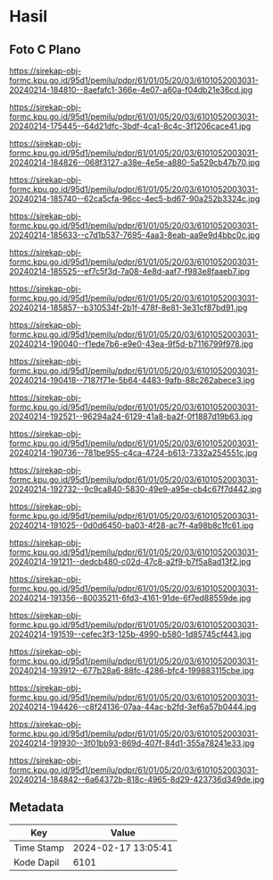 # Hasil

## Foto C Plano

https://sirekap-obj-formc.kpu.go.id/95d1/pemilu/pdpr/61/01/05/20/03/6101052003031-20240214-184810--8aefafc1-366e-4e07-a60a-f04db21e36cd.jpg

https://sirekap-obj-formc.kpu.go.id/95d1/pemilu/pdpr/61/01/05/20/03/6101052003031-20240214-175445--64d21dfc-3bdf-4ca1-8c4c-3f1206cace41.jpg

https://sirekap-obj-formc.kpu.go.id/95d1/pemilu/pdpr/61/01/05/20/03/6101052003031-20240214-184826--068f3127-a38e-4e5e-a880-5a529cb47b70.jpg

https://sirekap-obj-formc.kpu.go.id/95d1/pemilu/pdpr/61/01/05/20/03/6101052003031-20240214-185740--62ca5cfa-96cc-4ec5-bd67-90a252b3324c.jpg

https://sirekap-obj-formc.kpu.go.id/95d1/pemilu/pdpr/61/01/05/20/03/6101052003031-20240214-185633--c7d1b537-7695-4aa3-8eab-aa9e9d4bbc0c.jpg

https://sirekap-obj-formc.kpu.go.id/95d1/pemilu/pdpr/61/01/05/20/03/6101052003031-20240214-185525--ef7c5f3d-7a08-4e8d-aaf7-f983e8faaeb7.jpg

https://sirekap-obj-formc.kpu.go.id/95d1/pemilu/pdpr/61/01/05/20/03/6101052003031-20240214-185857--b310534f-2b1f-478f-8e81-3e31cf87bd91.jpg

https://sirekap-obj-formc.kpu.go.id/95d1/pemilu/pdpr/61/01/05/20/03/6101052003031-20240214-190040--f1ede7b6-e9e0-43ea-9f5d-b7116799f978.jpg

https://sirekap-obj-formc.kpu.go.id/95d1/pemilu/pdpr/61/01/05/20/03/6101052003031-20240214-190418--7187f71e-5b64-4483-9afb-88c262abece3.jpg

https://sirekap-obj-formc.kpu.go.id/95d1/pemilu/pdpr/61/01/05/20/03/6101052003031-20240214-192521--96294a24-6129-41a8-ba2f-0f1887d19b63.jpg

https://sirekap-obj-formc.kpu.go.id/95d1/pemilu/pdpr/61/01/05/20/03/6101052003031-20240214-190736--781be955-c4ca-4724-b613-7332a254551c.jpg

https://sirekap-obj-formc.kpu.go.id/95d1/pemilu/pdpr/61/01/05/20/03/6101052003031-20240214-192732--9c9ca840-5830-49e9-a95e-cb4c67f7d442.jpg

https://sirekap-obj-formc.kpu.go.id/95d1/pemilu/pdpr/61/01/05/20/03/6101052003031-20240214-191025--0d0d6450-ba03-4f28-ac7f-4a98b8c1fc61.jpg

https://sirekap-obj-formc.kpu.go.id/95d1/pemilu/pdpr/61/01/05/20/03/6101052003031-20240214-191211--dedcb480-c02d-47c8-a2f9-b7f5a8ad13f2.jpg

https://sirekap-obj-formc.kpu.go.id/95d1/pemilu/pdpr/61/01/05/20/03/6101052003031-20240214-191356--80035211-6fd3-4161-91de-6f7ed88559de.jpg

https://sirekap-obj-formc.kpu.go.id/95d1/pemilu/pdpr/61/01/05/20/03/6101052003031-20240214-191519--cefec3f3-125b-4990-b580-1d85745cf443.jpg

https://sirekap-obj-formc.kpu.go.id/95d1/pemilu/pdpr/61/01/05/20/03/6101052003031-20240214-193912--677b28a6-88fc-4286-bfc4-199883115cbe.jpg

https://sirekap-obj-formc.kpu.go.id/95d1/pemilu/pdpr/61/01/05/20/03/6101052003031-20240214-194426--c8f24136-07aa-44ac-b2fd-3ef6a57b0444.jpg

https://sirekap-obj-formc.kpu.go.id/95d1/pemilu/pdpr/61/01/05/20/03/6101052003031-20240214-191930--3f01bb93-869d-407f-84d1-355a78241e33.jpg

https://sirekap-obj-formc.kpu.go.id/95d1/pemilu/pdpr/61/01/05/20/03/6101052003031-20240214-184842--6a64372b-818c-4965-8d29-423736d349de.jpg


## Metadata

| Key        | Value               |
| ---------- | ------------------- |
| Time Stamp | 2024-02-17 13:05:41 |
| Kode Dapil | 6101                |



